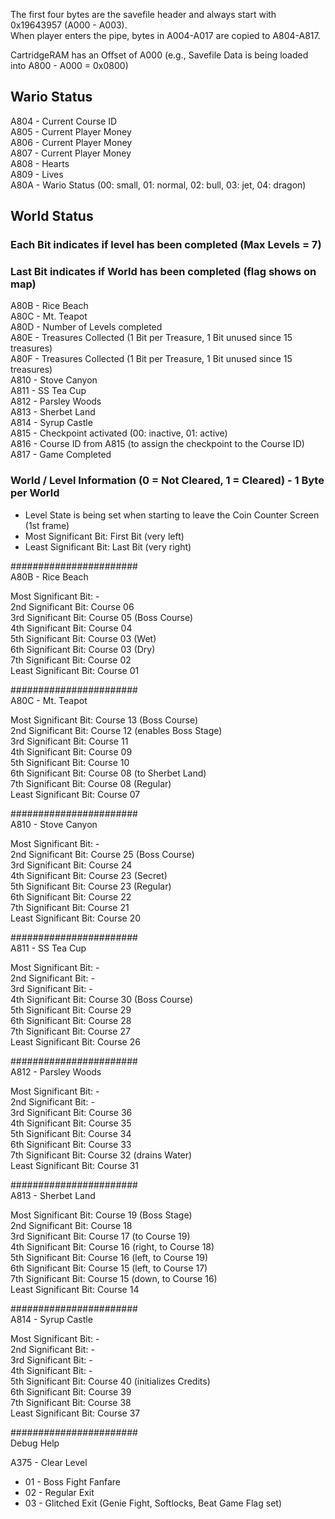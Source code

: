 The first four bytes are the savefile header and always start with 0x19643957 (A000 - A003).  
When player enters the pipe, bytes in A004-A017 are copied to A804-A817.  
  
CartridgeRAM has an Offset of A000 (e.g., Savefile Data is being loaded into A800 - A000 = 0x0800)  
  
## Wario Status ##  
A804 - Current Course ID  
A805 - Current Player Money  
A806 - Current Player Money  
A807 - Current Player Money  
A808 - Hearts  
A809 - Lives  
A80A - Wario Status (00: small, 01: normal, 02: bull, 03: jet, 04: dragon)  
  
## World Status ##  
### Each Bit indicates if level has been completed (Max Levels = 7) ###  
### Last Bit indicates if World has been completed (flag shows on map) ###  
A80B - Rice Beach  
A80C - Mt. Teapot  
A80D - Number of Levels completed  
A80E - Treasures Collected (1 Bit per Treasure, 1 Bit unused since 15 treasures)  
A80F - Treasures Collected (1 Bit per Treasure, 1 Bit unused since 15 treasures)  
A810 - Stove Canyon  
A811 - SS Tea Cup  
A812 - Parsley Woods  
A813 - Sherbet Land  
A814 - Syrup Castle  
A815 - Checkpoint activated (00: inactive, 01: active)  
A816 - Course ID from A815 (to assign the checkpoint to the Course ID)  
A817 - Game Completed  
  
### World / Level Information (0 = Not Cleared, 1 = Cleared) - 1 Byte per World ###  
* Level State is being set when starting to leave the Coin Counter Screen (1st frame)  
* Most Significant Bit: First Bit (very left)  
* Least Significant Bit: Last Bit (very right)  
  
#######################  
A80B - Rice Beach  
  
Most Significant Bit: -  
2nd Significant Bit: Course 06  
3rd Significant Bit: Course 05 (Boss Course)  
4th Significant Bit: Course 04  
5th Significant Bit: Course 03 (Wet)  
6th Significant Bit: Course 03 (Dry)  
7th Significant Bit: Course 02  
Least Significant Bit: Course 01  
  
#######################  
A80C - Mt. Teapot  
  
Most Significant Bit: Course 13 (Boss Course)  
2nd Significant Bit: Course 12 (enables Boss Stage)  
3rd Significant Bit: Course 11  
4th Significant Bit: Course 09  
5th Significant Bit: Course 10  
6th Significant Bit: Course 08 (to Sherbet Land)  
7th Significant Bit: Course 08 (Regular)  
Least Significant Bit: Course 07  
  
#######################  
A810 - Stove Canyon  
  
Most Significant Bit: -  
2nd Significant Bit: Course 25 (Boss Course)  
3rd Significant Bit: Course 24  
4th Significant Bit: Course 23 (Secret)  
5th Significant Bit: Course 23 (Regular)  
6th Significant Bit: Course 22  
7th Significant Bit: Course 21  
Least Significant Bit: Course 20  
  
#######################  
A811 - SS Tea Cup  
  
Most Significant Bit: -  
2nd Significant Bit: -  
3rd Significant Bit: -  
4th Significant Bit: Course 30 (Boss Course)  
5th Significant Bit: Course 29  
6th Significant Bit: Course 28  
7th Significant Bit: Course 27  
Least Significant Bit: Course 26  
  
#######################  
A812 - Parsley Woods  
  
Most Significant Bit: -  
2nd Significant Bit: -  
3rd Significant Bit: Course 36  
4th Significant Bit: Course 35  
5th Significant Bit: Course 34  
6th Significant Bit: Course 33  
7th Significant Bit: Course 32 (drains Water)  
Least Significant Bit: Course 31  
  
#######################  
A813 - Sherbet Land  
  
Most Significant Bit: Course 19 (Boss Stage)  
2nd Significant Bit: Course 18  
3rd Significant Bit: Course 17 (to Course 19)  
4th Significant Bit: Course 16 (right, to Course 18)  
5th Significant Bit: Course 16 (left, to Course 19)  
6th Significant Bit: Course 15 (left, to Course 17)  
7th Significant Bit: Course 15 (down, to Course 16)  
Least Significant Bit: Course 14  
  
#######################  
A814 - Syrup Castle  
  
Most Significant Bit: -  
2nd Significant Bit: -  
3rd Significant Bit: -  
4th Significant Bit: -  
5th Significant Bit: Course 40 (initializes Credits)  
6th Significant Bit: Course 39  
7th Significant Bit: Course 38  
Least Significant Bit: Course 37  
  
#######################  
Debug Help  
  
A375 - Clear Level  
* 01 - Boss Fight Fanfare  
* 02 - Regular Exit  
* 03 - Glitched Exit (Genie Fight, Softlocks, Beat Game Flag set)  
